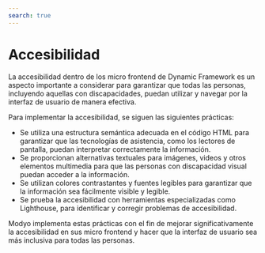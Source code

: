 ```yaml
---
search: true
---
```


# Accesibilidad

La accesibilidad dentro de los micro frontend de Dynamic Framework es un aspecto importante a considerar para garantizar que todas las personas, incluyendo aquellas con discapacidades, puedan utilizar y navegar por la interfaz de usuario de manera efectiva.

Para implementar la accesibilidad, se siguen las siguientes prácticas:
- Se utiliza una estructura semántica adecuada en el código HTML para garantizar que las tecnologías de asistencia, como los lectores de pantalla, puedan interpretar correctamente la información.
- Se proporcionan alternativas textuales para imágenes, videos y otros elementos multimedia para que las personas con discapacidad visual puedan acceder a la información.
- Se utilizan colores contrastantes y fuentes legibles para garantizar que la información sea fácilmente visible y legible.
- Se prueba la accesibilidad con herramientas especializadas como Lighthouse, para identificar y corregir problemas de accesibilidad.

Modyo implementa estas prácticas con el fin de mejorar significativamente la accesibilidad en sus micro frontend y hacer que la interfaz de usuario sea más inclusiva para todas las personas.